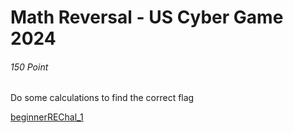 # Math Reversal - US Cyber Game 2024

###### 150 Point

Do some calculations to find the correct flag

[beginnerREChal_1](https://ctfd.uscybergames.com/files/278ac25b3b73811bb4dd255be528b81a/beginnerREChal_1?token=eyJ1c2VyX2lkIjoyMjIzLCJ0ZWFtX2lkIjpudWxsLCJmaWxlX2lkIjoyMzF9.Zlw7Og.enY_j0b02gslAXH64caV_Nu35qY)
